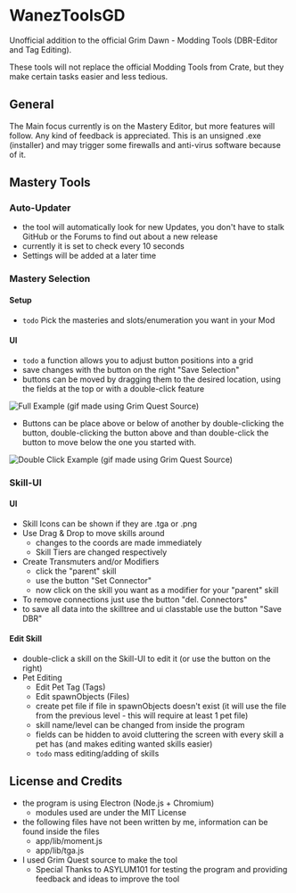 # WanezToolsGD #
Unofficial addition to the official Grim Dawn - Modding Tools (DBR-Editor and Tag Editing).

These tools will not replace the official Modding Tools from Crate, but they make certain tasks easier and less tedious.

## General ##
The Main focus currently is on the Mastery Editor, but more features will follow. Any kind of feedback is appreciated.
This is an unsigned .exe (installer) and may trigger some firewalls and anti-virus software because of it.

## Mastery Tools ##
### Auto-Updater ###
* the tool will automatically look for new Updates, you don't have to stalk GitHub or the Forums to find out about a new release
* currently it is set to check every 10 seconds
* Settings will be added at a later time

### Mastery Selection ###
#### Setup ####
* `todo` Pick the masteries and slots/enumeration you want in your Mod

#### UI ####
* `todo` a function allows you to adjust button positions into a grid
* save changes with the button on the right "Save Selection"
* buttons can be moved by dragging them to the desired location, using the fields at the top or with a double-click feature

![Full Example (gif made using Grim Quest Source)](http://wanez.de/misc/selection_full-v0.0.5.gif "Full Example (gif made using Grim Quest Source)")

* Buttons can be place above or below of another by double-clicking the button, double-clicking the button above and than double-click the button to move below the one you started with.

![Double Click Example (gif made using Grim Quest Source)](http://wanez.de/misc/WanezToolsGD-v0.0.5_MasterySelection_dblclick.gif "Double Click Example (gif made using Grim Quest Source)")

### Skill-UI ###
#### UI ####
* Skill Icons can be shown if they are .tga or .png
* Use Drag & Drop to move skills around
  * changes to the coords are made immediately
  * Skill Tiers are changed respectively
* Create Transmuters and/or Modifiers
  * click the "parent" skill
  * use the button "Set Connector"
  * now click on the skill you want as a modifier for your "parent" skill
* To remove connections just use the button "del. Connectors"
* to save all data into the skilltree and ui classtable use the button "Save DBR"

#### Edit Skill ####
* double-click a skill on the Skill-UI to edit it (or use the button on the right)
* Pet Editing
  * Edit Pet Tag (Tags)
  * Edit spawnObjects (Files)
  * create pet file if file in spawnObjects doesn't exist (it will use the file from the previous level - this will require at least 1 pet file)
  * skill name/level can be changed from inside the program
  * fields can be hidden to avoid cluttering the screen with every skill a pet has (and makes editing wanted skills easier)
  * `todo` mass editing/adding of skills

## License and Credits ##
* the program is using Electron (Node.js + Chromium)
  * modules used are under the MIT License
* the following files have not been written by me, information can be found inside the files
  * app/lib/moment.js
  * app/lib/tga.js
* I used Grim Quest source to make the tool
  * Special Thanks to ASYLUM101 for testing the program and providing feedback and ideas to improve the tool